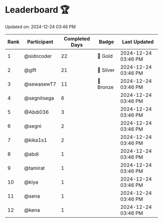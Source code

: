 # Leaderboard 🏆

Updated on: 2024-12-24 03:46 PM

| Rank | Participant       | Completed Days | Badge      | Last Updated         |
|------|-------------------|----------------|------------|----------------------|
| 1    | @sidocoder        | 22             | 🏅 Gold     | 2024-12-24 03:46 PM |
| 2    | @gift             | 21             | 🥈 Silver   | 2024-12-24 03:46 PM |
| 3    | @sewasewT7        | 11             | 🥉 Bronze   | 2024-12-24 03:46 PM |
| 4    | @segnitsega       | 6              |            | 2024-12-24 03:46 PM |
| 5    | @Abdi036          | 3              |            | 2024-12-24 03:46 PM |
| 6    | @segni            | 2              |            | 2024-12-24 03:46 PM |
| 7    | @kika1s1          | 2              |            | 2024-12-24 03:46 PM |
| 8    | @abdi             | 1              |            | 2024-12-24 03:46 PM |
| 9    | @tamirat          | 1              |            | 2024-12-24 03:46 PM |
| 10   | @kiya             | 1              |            | 2024-12-24 03:46 PM |
| 11   | @sena             | 1              |            | 2024-12-24 03:46 PM |
| 12   | @kena             | 1              |            | 2024-12-24 03:46 PM |
